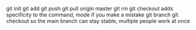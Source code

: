 git init
git add
git push
git pull origin master
git rm 
git checkout
adds specificity to the command, mode
if you make a mistake
git branch
git checkout
so the main branch can stay stable, multiple people work at once